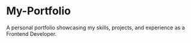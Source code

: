 # My-Portfolio
A personal portfolio showcasing my skills, projects, and experience as a Frontend Developer.

